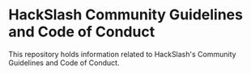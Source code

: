 # HackSlash Community Guidelines and Code of Conduct
This repository holds information related to HackSlash's Community Guidelines and Code of Conduct.
